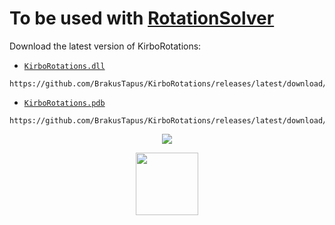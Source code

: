 # To be used with [RotationSolver](https://github.com/ArchiDog1998/RotationSolver)

Download the latest version of KirboRotations:

- [`KirboRotations.dll`](https://github.com/BrakusTapus/KirboRotations/releases/latest/download/KirboRotations.dll)

```
https://github.com/BrakusTapus/KirboRotations/releases/latest/download/KirboRotations.dll
```
- [`KirboRotations.pdb`](https://github.com/BrakusTapus/KirboRotations/releases/latest/download/KirboRotations.pdb)

```
https://github.com/BrakusTapus/KirboRotations/releases/latest/download/KirboRotations.pdb
```

<p align="center"> 
  <a href="https://discord.gg/4fECHunam9" alt="Discord">
    <img src="https://discordapp.com/api/guilds/1064448004498653245/embed.png?style=banner4" />
  </a>
</p>

<p align="center">
  <a href="https://discord.gg/4fECHunam9" alt="Discord">
    <img src="https://avatars.githubusercontent.com/u/38063721?s=400&u=0102f05ec4311dbc1ec87e723450bc8c01f60f8b&v=4" width="100" />
  </a>
</p>
